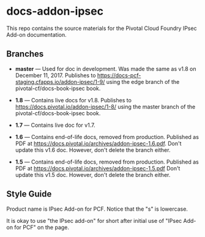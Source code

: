 # docs-addon-ipsec

This repo contains the source materials for the Pivotal Cloud Foundry IPsec Add-on documentation.

## Branches 

* **master** — Used for doc in development. Was made the same as v1.8 on December 11, 2017.
               Publishes to https://docs-pcf-staging.cfapps.io/addon-ipsec/1-9/ using the 
               edge branch of the pivotal-cf/docs-book-ipsec book.
               
* **1.8** — Contains live docs for v1.8. Publishes to https://docs.pivotal.io/addon-ipsec/1-8/ using the 
               master branch of the pivotal-cf/docs-book-ipsec book.

* **1.7** — Contains live doc for v1.7.

* **1.6** — Contains end-of-life docs, removed from production. Published as PDF at https://docs.pivotal.io/archives/addon-ipsec-1.6.pdf.
            Don't update this v1.6 doc.
            However, don't delete the branch either.

* **1.5** — Contains end-of-life docs, removed from production. Published as PDF at https://docs.pivotal.io/archives/addon-ipsec-1.5.pdf
            Don't update this v1.5 doc. 
            However, don't delete the branch either.

## Style Guide

Product name is IPsec Add-on for PCF. Notice that the "s" is lowercase.

It is okay to use "the IPsec add-on" for short after initial use of "IPsec Add-on for PCF" on the page.

